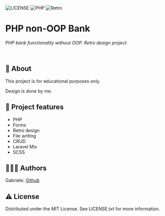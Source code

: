 ![LICENSE](https://img.shields.io/badge/license-MIT-blue.svg?style=flat-square)
![PHP](https://img.shields.io/badge/PHP-OOP-red.svg)
![Retro](https://img.shields.io/badge/Retro-Design-pink.svg)

# PHP non-OOP Bank

_PHP bank functionality without OOP. Retro design project_

<br>

## 🌟 About

This project is for educational purposes only. 

Design is done by me. 

## 🎯 Project features

-   PHP
-   Forms
-   Retro design
-   File writing
-   CRUD
-   Laravel Mix
-   SCSS


## 🧚🏻‍♀️ Authors

Gabriele: [Github](https://github.com/janusonyte)

## ⚠️ License

Distributed under the MIT License. See LICENSE.txt for more information.
